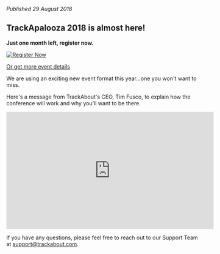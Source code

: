 *Published 29 August 2018*

## TrackApalooza 2018 is almost here!

**Just one month left, register now.**  

[![Register Now](http://gallery.mailchimp.com/63b99b6c28198bcc2d19dcbbb/images/15317c33-875a-45cf-aa00-836275f28a9e.png)](https://www.surveymonkey.com/r/Trackapalooza2018)  

[Or get more event details](https://www.surveymonkey.com/r/Trackapalooza2018)

We are using an exciting new event format this year...one you won't want to miss.

Here's a message from TrackAbout's CEO, Tim Fusco, to explain how the conference will work and why you'll want to be there. 


<iframe id="vp1hWxsk" title="Video Player" width="544" height="306" frameborder="0" src="https://s3.amazonaws.com/embed.animoto.com/play.html?w=swf/production/vp1&e=1535561444&f=hWxskDhafRtDiP5VAMQJNA&d=0&m=p&r=360p+480p+720p&volume=100&start_res=720p&i=m&asset_domain=s3-p.animoto.com&animoto_domain=animoto.com&options=autostart/loop" allowfullscreen></iframe>
  
  
If you have any questions, please feel free to reach out to our Support Team at <a href="mailto:support@trackabout.com">support@trackabout.com</a>.
